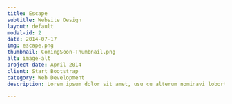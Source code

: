 ```yaml
---
title: Escape
subtitle: Website Design
layout: default
modal-id: 2
date: 2014-07-17
img: escape.png
thumbnail: ComingSoon-Thumbnail.png
alt: image-alt
project-date: April 2014
client: Start Bootstrap
category: Web Development
description: Lorem ipsum dolor sit amet, usu cu alterum nominavi lobortis. At duo novum diceret. Tantas apeirian vix et, usu sanctus postulant inciderint ut, populo diceret necessitatibus in vim. Cu eum dicam feugiat noluisse.

---
```

